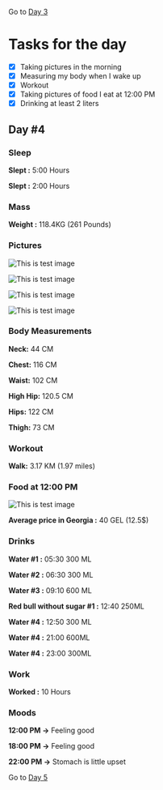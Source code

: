 Go to [Day 3](https://groot.ge/day3)

# Tasks for the day

- [x] Taking pictures in the morning
- [x] Measuring my body when I wake up
- [x] Workout
- [x] Taking pictures of food I eat at 12:00 PM
- [x] Drinking at least 2 liters

## Day #4

### Sleep

**Slept :** 5:00 Hours

**Slept :** 2:00 Hours

### Mass

**Weight :** 118.4KG (261 Pounds)

### Pictures

![This is test image](./assets/4/front.jpg)

![This is test image](./assets/4/left.jpg)

![This is test image](./assets/4/back.jpg)

![This is test image](./assets/4/right.jpg)

### Body Measurements

**Neck:** 44 CM

**Chest:** 116 CM

**Waist:** 102 CM

**High Hip:** 120.5 CM

**Hips:** 122 CM

**Thigh:** 73 CM

### Workout

**Walk:** 3.17 KM (1.97 miles)

### Food at 12:00 PM

![This is test image](./assets/4/food.png)

**Average price in Georgia :** 40 GEL (12.5$)

### Drinks

**Water #1 :** 05:30 300 ML

**Water #2 :** 06:30 300 ML

**Water #3 :** 09:10 600 ML

**Red bull without sugar #1 :** 12:40 250ML

**Water #4 :** 12:50 300 ML

**Water #4 :** 21:00 600ML

**Water #4 :** 23:00 300ML

### Work

**Worked :** 10 Hours

### Moods

**12:00 PM ->** Feeling good

**18:00 PM ->** Feeling good

**22:00 PM ->** Stomach is little upset

Go to [Day 5](https://groot.ge/day5)
